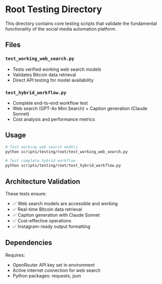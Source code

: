 # Root Testing Directory

This directory contains core testing scripts that validate the fundamental functionality of the social media automation platform.

## Files

### `test_working_web_search.py`
- Tests verified working web search models
- Validates Bitcoin data retrieval
- Direct API testing for model availability

### `test_hybrid_workflow.py`
- Complete end-to-end workflow test
- Web search (GPT-4o Mini Search) + Caption generation (Claude Sonnet)
- Cost analysis and performance metrics

## Usage

```bash
# Test working web search models
python scripts/testing/root/test_working_web_search.py

# Test complete hybrid workflow
python scripts/testing/root/test_hybrid_workflow.py
```

## Architecture Validation

These tests ensure:
- ✅ Web search models are accessible and working
- ✅ Real-time Bitcoin data retrieval
- ✅ Caption generation with Claude Sonnet
- ✅ Cost-effective operations
- ✅ Instagram-ready output formatting

## Dependencies

Requires:
- OpenRouter API key set in environment
- Active internet connection for web search
- Python packages: requests, json